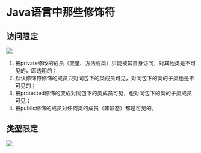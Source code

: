 # Java语言中那些修饰符

## 访问限定

![](https://ws3.sinaimg.cn/large/006tNbRwly1fwsk1uoou5j30yk0aimy8.jpg)

1. 被private修改的成员（变量、方法或类）只能被其自身访问，对其他类是不可见的，即透明的；
2. 默认修饰符修饰的成员只对同包下的类成员可见，对同包下的类的子类也是不可见的；
3. 被protected修饰的变成对同包下的类成员可见，也对同包下的类的子类成员可见；
4. 被public修饰的成员对任何类的成员（非静态）都是可见的。


## 类型限定

![](https://ws1.sinaimg.cn/large/006tNbRwly1fwskswv8vyj30yu0g8413.jpg)